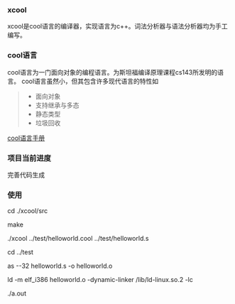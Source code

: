 ### xcool
xcool是cool语言的编译器，实现语言为c++。词法分析器与语法分析器均为手工编写。
### cool语言
cool语言为一门面向对象的编程语言。为斯坦福编译原理课程cs143所发明的语言。
cool语言虽然小，但其包含许多现代语言的特性如
> * 面向对象
> * 支持继承与多态
> * 静态类型
> * 垃圾回收

[cool语言手册](http://web.stanford.edu/class/cs143/materials/cool-manual.pdf) 

### 项目当前进度
完善代码生成

### 使用
cd ./xcool/src

make

./xcool ../test/helloworld.cool ../test/helloworld.s

cd ../test

as --32 helloworld.s -o helloworld.o

ld -m elf_i386 helloworld.o -dynamic-linker /lib/ld-linux.so.2 -lc

./a.out